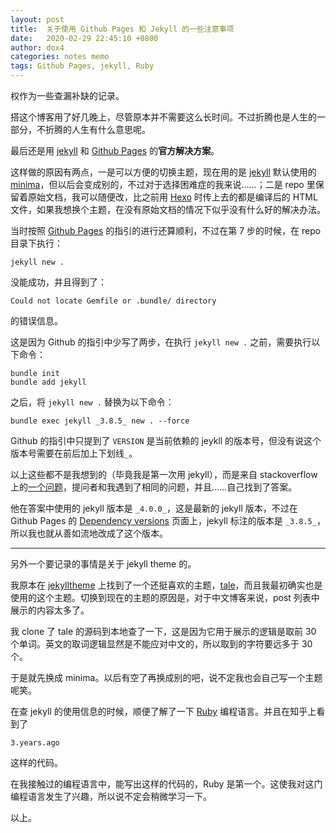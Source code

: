 ```yaml
---
layout: post
title:  关于使用 Github Pages 和 Jekyll 的一些注意事项
date:   2020-02-29 22:45:10 +0800
author: dox4
categories: notes memo
tags: Github Pages, jekyll, Ruby
---
```


权作为一些查漏补缺的记录。

搭这个博客用了好几晚上，尽管原本并不需要这么长时间。不过折腾也是人生的一部分，不折腾的人生有什么意思呢。

最后还是用 [jekyll][jekyll-organization] 和 [Github Pages](https://pages.github.com/) 的**官方解决方案**。

这样做的原因有两点，一是可以方便的切换主题，现在用的是 [jekyll][jekyll-organization] 默认使用的 [minima](https://github.com/jekyll/minima)，但以后会变成别的，不过对于选择困难症的我来说……；二是 repo 里保留着原始文档，我可以随便改，比之前用 [Hexo](https://hexo.io/) 时传上去的都是编译后的 HTML 文件，如果我想换个主题，在没有原始文档的情况下似乎没有什么好的解决办法。

当时按照 [Github Pages](https://pages.github.com/) 的指引的进行还算顺利，不过在第 7 步的时候，在 repo 目录下执行：

```
jekyll new .
```

没能成功，并且得到了：

```
Could not locate Gemfile or .bundle/ directory
```

的错误信息。

这是因为 Github 的指引中少写了两步，在执行 `jekyll new .` 之前，需要执行以下命令：

```
bundle init
bundle add jekyll
```

之后，将 `jekyll new .` 替换为以下命令：

```
bundle exec jekyll _3.8.5_ new . --force
```

Github 的指引中只提到了 `VERSION` 是当前依赖的 jeykll 的版本号，但没有说这个版本号需要在前后加上下划线`_`。

以上这些都不是我想到的（毕竟我是第一次用 jekyll），而是来自 stackoverflow 上的[一个问题](https://stackoverflow.com/questions/59913903/bundle-exec-jekyll-new-yields-could-not-locate-gemfile-or-bundle-director)，提问者和我遇到了相同的问题，并且……自己找到了答案。

他在答案中使用的 jekyll 版本是 `_4.0.0_`，这是最新的 jekyll 版本，不过在 Github Pages 的 [Dependency versions](https://pages.github.com/versions/) 页面上，jekyll 标注的版本是 `_3.8.5_`，所以我也就从善如流地改成了这个版本。

---

另外一个要记录的事情是关于 jekyll theme 的。

我原本在 [jekylltheme](http://jekyllthemes.org/) 上找到了一个还挺喜欢的主题，[tale](https://github.com/chesterhow/tale)，而且我最初确实也是使用的这个主题。切换到现在的主题的原因是，对于中文博客来说，post 列表中展示的内容太多了。

我 clone 了 tale 的源码到本地查了一下，这是因为它用于展示的逻辑是取前 30 个单词。英文的取词逻辑显然是不能应对中文的，所以取到的字符要远多于 30 个。

于是就先换成 minima。以后有空了再换成别的吧，说不定我也会自己写一个主题呢笑。

在查 jekyll 的使用信息的时候，顺便了解了一下 [Ruby](https://www.ruby-lang.org/en/) 编程语言。并且在知乎上看到了

```
3.years.ago
```

这样的代码。

在我接触过的编程语言中，能写出这样的代码的，Ruby 是第一个。这使我对这门编程语言发生了兴趣，所以说不定会稍微学习一下。

以上。

[jekyll-organization]: https://github.com/jekyll
